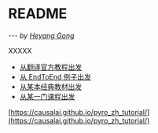 # README

--- *by [Heyang Gong](https://sites.google.com/view/minituring/home)*

XXXXX

- [从翻译官方教程出发]()
- [从 EndToEnd 例子出发]()
- [从某本经典教材出发]()
- [从某一门课程出发]()


[https://causalai.github.io/pyro_zh_tutorial/](https://causalai.github.io/pyro_zh_tutorial/)

